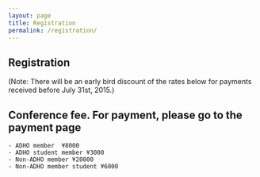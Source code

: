 ```yaml
---
layout: page
title: Registration
permalink: /registration/
---
```


## Registration 

(Note: There will be an early bird discount of the rates below for payments
	received before July 31st, 2015.)

## Conference fee.  For payment, please go to the payment page
	
	- ADHO member  ¥8000
    - ADHO student member ¥3000
    - Non-ADHO member ¥20000
    - Non-ADHO member student ¥6000

